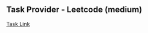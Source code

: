 ## Task Provider - Leetcode (medium)

[Task Link](https://leetcode.com/problems/combination-sum-iii/description/?envType=study-plan-v2&envId=leetcode-75)